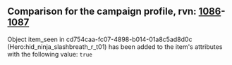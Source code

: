 ## Comparison for the campaign profile, rvn: [1086](https://github.com/PRO100KatYT/FortniteProfileRevisions/tree/main/profiles/campaign/1086%20campaign.json)-[1087](https://github.com/PRO100KatYT/FortniteProfileRevisions/tree/main/profiles/campaign/1087%20campaign.json)

Object item_seen in cd754caa-fc07-4898-b014-01a8c5ad8d0c (Hero:hid_ninja_slashbreath_r_t01) has been added to the item's attributes with the following value: `true`
<br><br>
